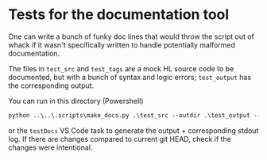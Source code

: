 # Tests for the documentation tool

One can write a bunch of funky doc lines that would throw the script out of whack
if it wasn't specifically written to handle potentially malformed documentation.

The files in `test_src` and `test_tags` are a mock HL source code to be documented,
but with a bunch of syntax and logic errors; `test_output` has the corresponding output.

You can run in this directory (Powershell)

```ps
python ..\..\.scripts\make_docs.py .\test_src --outdir .\test_output --docsdir .\test_tags --dumpelt .\test_output\CHL_Event_Compiletest.uc | % {$_.replace('\', '/')} | Out-File .\test_output\stdout.log -Encoding ASCII
```

or the `testDocs` VS Code task to generate the output + corresponding stdout log. If there are changes compared to
current git HEAD, check if the changes were intentional.